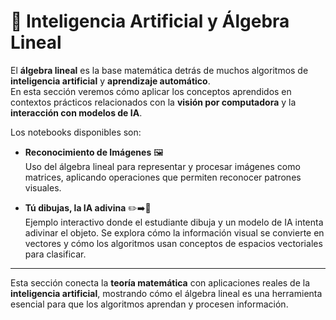 # 🤖 Inteligencia Artificial y Álgebra Lineal

El **álgebra lineal** es la base matemática detrás de muchos algoritmos de **inteligencia artificial** y **aprendizaje automático**.  
En esta sección veremos cómo aplicar los conceptos aprendidos en contextos prácticos relacionados con la **visión por computadora** y la **interacción con modelos de IA**.  

Los notebooks disponibles son:

- **Reconocimiento de Imágenes** 🖼️  
  Uso del álgebra lineal para representar y procesar imágenes como matrices, aplicando operaciones que permiten reconocer patrones visuales.  

- **Tú dibujas, la IA adivina** ✏️➡️🤖  
  Ejemplo interactivo donde el estudiante dibuja y un modelo de IA intenta adivinar el objeto. Se explora cómo la información visual se convierte en vectores y cómo los algoritmos usan conceptos de espacios vectoriales para clasificar.  

---

Esta sección conecta la **teoría matemática** con aplicaciones reales de la **inteligencia artificial**, mostrando cómo el álgebra lineal es una herramienta esencial para que los algoritmos aprendan y procesen información.
